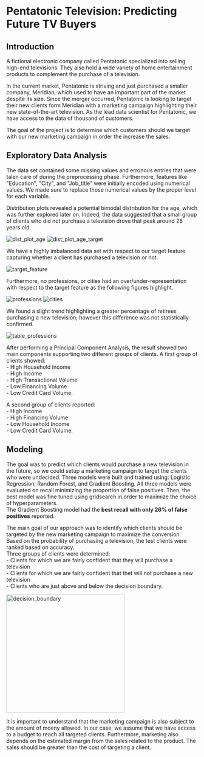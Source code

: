 # Pentatonic Television: Predicting Future TV Buyers
 
## Introduction

A fictional electronic company called Pentatonic specialized into selling high-end televisions. They also hold a wide variety of home entertainment products to complement the purchase of a television.

In the current market, Pentatonic is striving and just purchased a smaller company, Meridian, which used to have an important part of the market despite its size. Since the merger occurred, Pentatonic is looking to target their new clients form Meridian with a marketing campaign highlighting their new state-of-the-art television. As the lead data scientist for Pentatonic, we have access to the data of thousand of customers.

The goal of the project is to determine which customers should we target with our new marketing campaign in order the increase the sales.

## Exploratory Data Analysis
The data set contained some missing values and erronous entries that were talen care of during the preprocessing phase. Furthermore, features like "Education", "City", and "Job_title" were initially encoded using numerical values. We made sure to replace those numerical values by the proper level for each variable.

Distribution plots revealed a potential bimodal distribution for the age, which was further explored later on. Indeed, the data suggested that a small group of clients who did not purchase a television drove that peak around 28 years old.

![dist_plot_age](https://user-images.githubusercontent.com/24415049/139962243-dc2a8f8c-df73-4c2e-9e4e-f94be5bfd4a7.png)
![dist_plot_age_target](https://user-images.githubusercontent.com/24415049/139962427-0e966362-1ded-4fa8-8b70-d0158367b484.png)

We have a highly imbalanced data set with respect to our target feature capturing whether a client has purchased a television or not.

![target_feature](https://user-images.githubusercontent.com/24415049/139962785-60c875b3-d796-45a8-8013-c7918e07e131.png)

Furthermore, no professions, or cities had an over/under-representation with respect to the target feature as the following figures highlight.

![professions](https://user-images.githubusercontent.com/24415049/139963143-6e45ad58-e4f1-4e31-aed0-ebe43739ac12.png) ![cities](https://user-images.githubusercontent.com/24415049/139963148-e5e885b5-32a5-4bb7-9bea-a005fafaf6e7.png)

We found a slight trend highlighting a greater percentage of retirees purchasing a new television; however this difference was not statistically confirmed.

![table_professions](https://user-images.githubusercontent.com/24415049/139963498-b48d3eca-7595-445d-b767-3553496f4b1b.png)


After performing a Principal Component Analysis, the result showed two main components supporting two different groups of clients.
A first group of clients showed:<br/>
    - High Household Income<br/>
    - High Income<br/>
    - High Transactional Volume<br/>
    - Low Financing Volume<br/>
    - Low Credit Card Volume.<br/>
    
A second group of clients reported:<br/>
    - High Income<br/>
    - High Financing Volume<br/>
    - Low Household Income<br/>
    - Low Credit Card Volume.<br/>
    
## Modeling
The goal was to predict which clients would purchase a new television in the future, so we could setup a marketing campaign to target the clients who were undecided.
Three models were built and trained using: Logistic Regression, Random Forest, and Gradient Boosting. All three models were evaluated on recall minimizing the proportion of false positives. Then, the best model was fine tuned using gridsearch in order to maximize the choice of hyperparameters.<br/>
The Gradient Boosting model had the **best recall with only 26% of false positives** reported.


The main goal of our approach was to identify which clients should be targeted by the new marketing campaign to maximize the conversion. Based on the probability of purchasing a television, the test clients were ranked based on accuracy.<br/>
Three groups of clients were determined:<br/>
    - Clients for which we are fairly confident that they will purchase a television<br/>
    - Clients for which we are fairly confident that thet will not purchase a new television<br/>
    - Clients who are just above and below the decision boundary.<br/>
    
<img width="311" alt="decision_boundary" src="https://user-images.githubusercontent.com/24415049/140001414-dcba46cc-f49f-4acb-8399-5cc4c165769e.png">

It is important to understand that the marketing campaign is also subject to the amount of moeny allowed. In our case, we assume that we have access to a budget to reach all targeted clients. Furthermore, marketing also depends on the estimated margin from the sales related to the product. The sales should be greater than the cost of targeting a client. 
